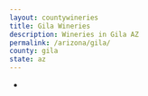 ```yaml
---
layout: countywineries
title: Gila Wineries
description: Wineries in Gila AZ
permalink: /arizona/gila/
county: gila
state: az
---
```

-
